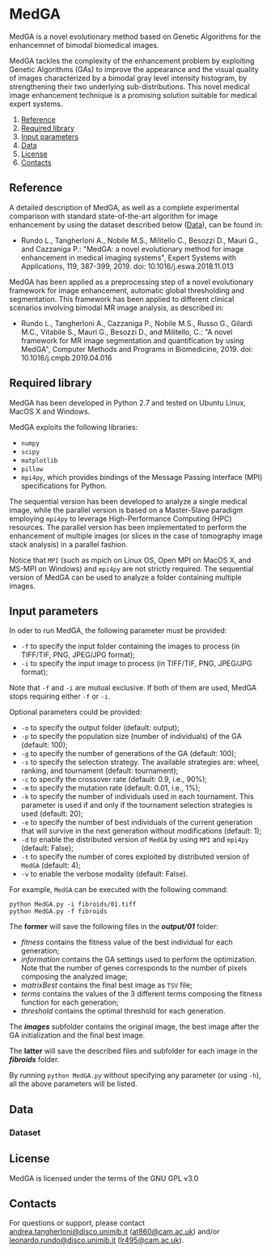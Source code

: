 # MedGA

MedGA is a novel evolutionary method based on Genetic Algorithms for the enhancemnet of bimodal biomedical images.

MedGA tackles the complexity of the enhancement problem by exploiting Genetic Algorithms (GAs) to improve the appearance and the visual quality of images characterized by a bimodal gray level intensity histogram, by strengthening their two underlying sub-distributions.
This novel medical image enhancement technique is a promising solution suitable for medical expert systems.

  1. [Reference](#ref) 
  2. [Required library](#lib) 
  3. [Input parameters](#inp)
  4. [Data](#data)
  5. [License](#lic)
  6. [Contacts](#cont)
  
## <a name="ref"></a>Reference ##

A detailed description of MedGA, as well as a complete experimental comparison with standard state-of-the-art algorithm for image enhancement by using the dataset described below ([Data](#data)), can be found in:

- Rundo L., Tangherloni A., Nobile M.S., Militello C., Besozzi D., Mauri G., and Cazzaniga P.: "MedGA: a novel evolutionary method for image enhancement in medical imaging systems", Expert Systems with Applications, 119, 387-399, 2019. doi: 10.1016/j.eswa.2018.11.013


MedGA has been applied as a preprocessing step of a novel evolutionary framework for image enhancement, automatic global thresholding and segmentation. This framework has been applied to different clinical scenarios involving bimodal MR image analysis, as described in:

- Rundo L., Tangherloni A., Cazzaniga P., Nobile M.S., Russo G., Gilardi M.C., Vitabile S., Mauri G., Besozzi D., and Militello, C.: "A novel framework for MR image segmentation and quantification by using MedGA", Computer Methods and Programs in Biomedicine, 2019. doi: 10.1016/j.cmpb.2019.04.016

## <a name="lib"></a>Required library ##

MedGA has been developed in Python 2.7 and tested on Ubuntu Linux, MacOS X and Windows.

MedGA exploits the following libraries:
- `numpy`
- `scipy`
- `matplotlib`
- `pillow`
- `mpi4py`, which provides bindings of the Message Passing Interface (MPI) specifications for Python.

The sequential version has been developed to analyze a single medical image, while the parallel version is based on a Master-Slave paradigm employing `mpi4py` to leverage High-Performance Computing (HPC) resources.
The parallel version has been implementated to perform the enhancement of multiple images (or slices in the case of tomography image stack analysis) in a parallel fashion.

Notice that `MPI` (such as mpich on Linux OS, Open MPI on MacOS X, and MS-MPI on Windows) and `mpi4py` are not strictly required. The sequential version of MedGA can be used to analyze a folder containing multiple images.

## <a name="inp"></a>Input parameters ##

In oder to run MedGA, the following parameter must be provided:

- `-f` to specify the input folder containing the images to process (in TIFF/TIF, PNG, JPEG/JPG format);
- `-i` to specify the input image to process (in TIFF/TIF, PNG, JPEG/JPG format);

Note that `-f` and `-i` are mutual exclusive. If both of them are used, MedGA stops requiring either `-f` or `-i`.
  
Optional parameters could be provided:

- `-o` to specify the output folder (default: output);
- `-p` to specify the population size (number of individuals) of the GA (default: 100);
- `-g` to specify the number of generations of the GA (default: 100);
- `-s` to specify the selection strategy. The available strategies are: wheel, ranking, and tournament (default: tournament);
- `-c` to specify the crossover rate (default: 0.9, i.e., 90%);
- `-m` to specify the mutation rate (default: 0.01, i.e.,  1%);
- `-k` to specify the number of individuals used in each tournament. This parameter is used if and only if the tournament selection strategies is used (default: 20);
- `-e` to specify the number of best individuals of the current generation that will survive in the next generation without modifications (default: 1);
- `-d` to enable the distributed version of `MedGA` by using `MPI` and `mpi4py` (default: False);
- `-t` to specify the number of cores exploited by distributed version of `MedGA` (default: 4);
- `-v` to enable the verbose modality (default: False).

For example, `MedGA` can be executed with the following command:

    python MedGA.py -i fibroids/01.tiff
    python MedGA.py -f fibroids

The **former** will save the following files in the **_output/01_** folder:
- _fitness_ contains the fitness value of the best individual for each generation;
- _information_ contains the GA settings used to perform the optimization. Note that the number of genes corresponds to the number of pixels composing the analyzed image;
- _matrixBest_ contains the final best image as `TSV` file;
- _terms_ contains the values of the 3 different terms composing the fitness function for each generation;
- _threshold_ contains the optimal threshold for each generation.

The **_images_** subfolder contains the original image, the best image after the GA initialization and the final best image.

The **latter** will save the described files and subfolder for each image in the **_fibroids_** folder.

By running `python MedGA.py` without specifying any parameter (or using `-h`), all the above parameters will be listed.

## <a name="data"></a>Data ##

### Dataset ###

## <a name="lic"></a>License ##

MedGA is licensed under the terms of the GNU GPL v3.0

## <a name="cont"></a>Contacts ##

For questions or support, please contact <andrea.tangherloni@disco.unimib.it> (<at860@cam.ac.uk>)
and/or <leonardo.rundo@disco.unimib.it> (<lr495@cam.ac.uk>).
